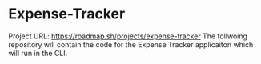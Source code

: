 # Expense-Tracker
Project URL: https://roadmap.sh/projects/expense-tracker
The follwoing repository will contain the code for the Expense Tracker applicaiton which will run in the CLI.
